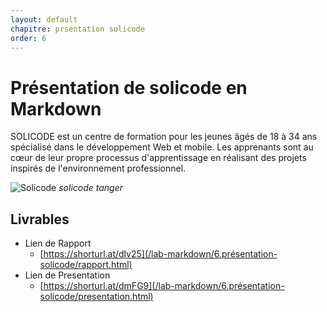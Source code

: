 ```yaml
---
layout: default
chapitre: prsentation solicode
order: 6
---
```


# Présentation de solicode en Markdown

SOLICODE est un centre de formation pour les jeunes âgés de 18 à 34 ans spécialisé dans le développement Web et mobile. Les apprenants sont au cœur de leur propre processus d'apprentissage en réalisant des projets inspirés de l'environnement professionnel.

![Solicode](/lab-markdown/6.présentation-solicode/images/solicode.jpg)
*solicode tanger*

## Livrables

- Lien de Rapport
    - [https://shorturl.at/dlv25](/lab-markdown/6.présentation-solicode/rapport.html)
- Lien de Presentation
    - [https://shorturl.at/dmFG9](/lab-markdown/6.présentation-solicode/presentation.html)

